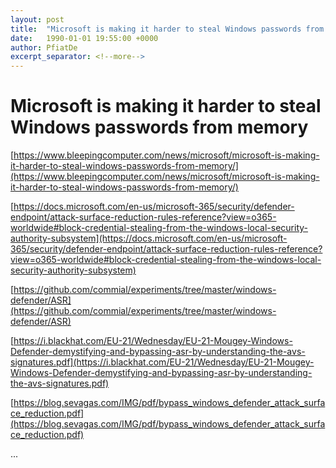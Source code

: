 ```yaml
---
layout: post
title:  "Microsoft is making it harder to steal Windows passwords from memory"
date:   1990-01-01 19:55:00 +0000
author: PfiatDe
excerpt_separator: <!--more-->
---
```


# Microsoft is making it harder to steal Windows passwords from memory

[https://www.bleepingcomputer.com/news/microsoft/microsoft-is-making-it-harder-to-steal-windows-passwords-from-memory/](https://www.bleepingcomputer.com/news/microsoft/microsoft-is-making-it-harder-to-steal-windows-passwords-from-memory/)

[https://docs.microsoft.com/en-us/microsoft-365/security/defender-endpoint/attack-surface-reduction-rules-reference?view=o365-worldwide#block-credential-stealing-from-the-windows-local-security-authority-subsystem](https://docs.microsoft.com/en-us/microsoft-365/security/defender-endpoint/attack-surface-reduction-rules-reference?view=o365-worldwide#block-credential-stealing-from-the-windows-local-security-authority-subsystem)

[https://github.com/commial/experiments/tree/master/windows-defender/ASR](https://github.com/commial/experiments/tree/master/windows-defender/ASR)

[https://i.blackhat.com/EU-21/Wednesday/EU-21-Mougey-Windows-Defender-demystifying-and-bypassing-asr-by-understanding-the-avs-signatures.pdf](https://i.blackhat.com/EU-21/Wednesday/EU-21-Mougey-Windows-Defender-demystifying-and-bypassing-asr-by-understanding-the-avs-signatures.pdf)

[https://blog.sevagas.com/IMG/pdf/bypass_windows_defender_attack_surface_reduction.pdf](https://blog.sevagas.com/IMG/pdf/bypass_windows_defender_attack_surface_reduction.pdf)

...
<!--more-->
